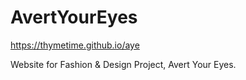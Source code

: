 # AvertYourEyes
https://thymetime.github.io/aye

Website for Fashion & Design Project, Avert Your Eyes.

